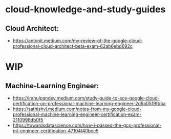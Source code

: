 # cloud-knowledge-and-study-guides

## Cloud Architect:
* https://antonit.medium.com/my-review-of-the-google-cloud-professional-cloud-architect-beta-exam-62ab6ebd692c


# WIP

## Machine-Learning Engineer:
* https://irahulpandey.medium.com/study-guide-to-ace-google-cloud-certification-on-professional-machine-learning-engineer-2d6a05f9fbba
* https://sathishvj.medium.com/notes-from-my-google-cloud-professional-machine-learning-engineer-certification-exam-2110998db0f5
* https://towardsdatascience.com/how-i-passed-the-gcp-professional-ml-engineer-certification-47104f40bec5
